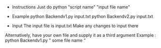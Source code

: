 * Instructions
Just do python "script name" "input file name"

* Example
python Backendv1.py input.txt
python Backendv2.py input.txt

* Input
The input file is input.txt
Make any changes to input there

Alternatively, have your own file and supply it as a third argument 
Example : python Backendv1.py " some file name "
